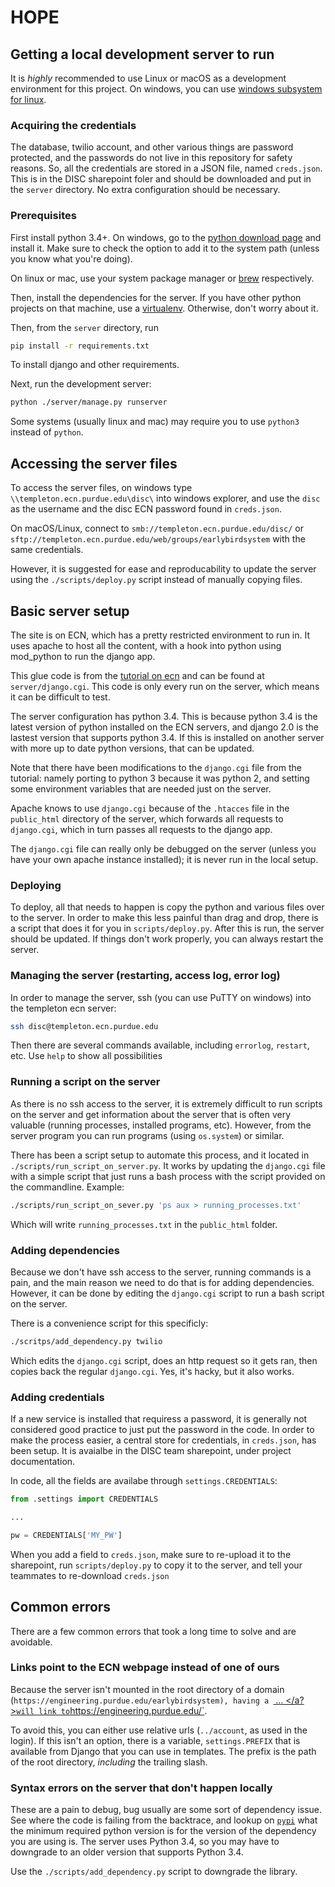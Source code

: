 # HOPE

## Getting a local development server to run

It is *highly* recommended to use Linux or macOS as a development environment for this project.
On windows, you can use [windows subsystem for linux](https://docs.microsoft.com/en-us/windows/wsl/install-win10).

### Acquiring the credentials

The database, twilio account, and other various things are password protected, and the passwords do not
live in this repository for safety reasons. So, all the credentials are stored in a JSON file, named
`creds.json`. This is in the DISC sharepoint foler and should be downloaded and put in the `server`
directory. No extra configuration should be necessary.

### Prerequisites


First install python 3.4+. On windows, go to the [python download page](https://www.python.org/downloads/)
and install it. Make sure to check the option to add it to the system path (unless you know what you're doing).

On linux or mac, use your system package manager or [brew](brew.sh) respectively.

Then, install the dependencies for the server. If you have other python projects on that machine, use
a [virtualenv](https://docs.python.org/3/library/venv.html). Otherwise, don't worry about it.

Then, from the `server` directory, run

```bash
pip install -r requirements.txt
```

To install django and other requirements.

Next, run the development server:

```bash
python ./server/manage.py runserver
```

Some systems (usually linux and mac) may require you to use `python3` instead of `python`.

## Accessing the server files

To access the server files, on windows type `\\templeton.ecn.purdue.edu\disc\` into windows
explorer, and use the `disc` as the username and the disc ECN password found in `creds.json`.

On macOS/Linux, connect to `smb://templeton.ecn.purdue.edu/disc/` or 
`sftp://templeton.ecn.purdue.edu/web/groups/earlybirdsystem` with the same credentials.

However, it is suggested for ease and reproducability to update the server using the `./scripts/deploy.py`
script instead of manually copying files.

## Basic server setup
The site is on ECN, which has a pretty restricted environment to run in.
It uses apache to host all the content, with a hook into python using mod_python to run the django app.

This glue code is from the [tutorial on ecn](https://engineering.purdue.edu/ECN/Support/KB/Docs/ConfiguringDjango)
and can be found at `server/django.cgi`. This code is only every run on the server, which means it can be difficult to test.

The server configuration has python 3.4.
This is because python 3.4 is the latest version of python installed on the ECN servers,
and django 2.0 is the lastest version that supports python 3.4. If this is installed on another server
with more up to date python versions, that can be updated.

Note that there have been modifications to the `django.cgi` file from the tutorial: namely porting to python 3 because it was python 2, and setting some environment variables that are needed just on the server.

Apache knows to use `django.cgi` because of the `.htacces` file in the `public_html` directory of the server, which forwards all requests to `django.cgi`,
which in turn passes all requests to the django app.

The `django.cgi` file can really only be debugged on the server (unless you have your own apache instance installed); it is never run in the local setup.

### Deploying

To deploy, all that needs to happen is copy the python and various files over to the server.
In order to make this less painful than drag and drop, there is a script that does it 
for you in `scripts/deploy.py`. After this is run, the server should be updated. If things
don't work properly, you can always restart the server.

### Managing the server (restarting, access log, error log)

In order to manage the server, ssh (you can use PuTTY on windows) into the templeton
ecn server:

```bash
ssh disc@templeton.ecn.purdue.edu
```

Then there are several commands available, including `errorlog`, `restart`, etc.
Use `help` to show all possibilities

### Running a script on the server

As there is no ssh access to the server, it is extremely difficult to run scripts on the server
and get information about the server that is often very valuable (running processes, installed programs,
etc). However, from the server program you can run programs (using `os.system`) or similar.

There has been a script setup to automate this process, and it located in `./scripts/run_script_on_server.py`. It works by updating the `django.cgi` file with a simple script that just runs
a bash process with the script provided on the commandline. Example:

```bash
./scripts/run_script_on_sever.py 'ps aux > running_processes.txt'
```

Which will write `running_processes.txt` in the `public_html` folder.

### Adding dependencies

Because we don't have ssh access to the server, running commands is a pain, and the main reason we need to do that is
for adding dependencies. However, it can be done by editing the `django.cgi` script to run a bash script on the server.

There is a convenience script for this specificly:

```bash
./scritps/add_dependency.py twilio
```

Which edits the `django.cgi` script, does an http request so it gets ran, then copies back the regular `django.cgi`.
Yes, it's hacky, but it also works.

### Adding credentials

If a new service is installed that requiress a password, it is generally not considered good practice to
just put the password in the code. In order to make the process easier, a central store for credentials,
in `creds.json`, has been setup. It is avaialbe in the DISC team sharepoint, under project documentation.

In code, all the fields are availabe through `settings.CREDENTIALS`:

```python
from .settings import CREDENTIALS

...

pw = CREDENTIALS['MY_PW']
```

When you add a field to `creds.json`, make sure to re-upload it to the sharepoint, run 
`scripts/deploy.py` to copy it to the server, and tell your teammates to re-download `creds.json`

## Common errors

There are a few common errors that took a long time to solve and are avoidable.

### Links point to the ECN webpage instead of one of ours
Because the server isn't mounted in the root directory of a domain (`https://engineering.purdue.edu/earlybirdsystem), having a `<a href='/'> ... </a?>` will link to `https://engineering.purdue.edu/`.

To avoid this, you can either use relative urls (`../account`, as used in the login). If this isn't
an option, there is a variable, `settings.PREFIX` that is available from Django that you can use
in templates. The prefix is the path of the root directory, *including* the trailing slash.


### Syntax errors on the server that don't happen locally

These are a pain to debug, bug usually are some sort of dependency issue. See where the code is failing
from the backtrace, and lookup on [`pypi`](https://pypi.org/) what the minimum required python version
is for the version of the dependency you are using is. The server uses Python 3.4, so you may have to 
downgrade to an older version that supports Python 3.4.

Use the `./scripts/add_dependency.py` script to downgrade the library.
